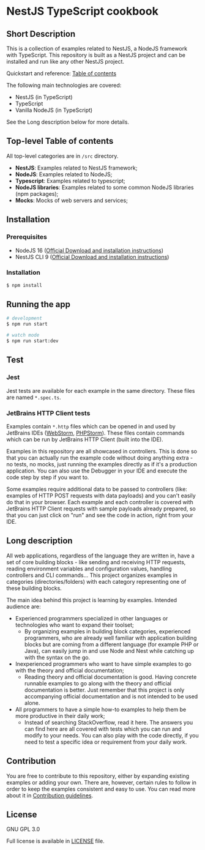 # NestJS TypeScript cookbook

## Short Description

This is a collection of examples related to NestJS, a NodeJS framework with TypeScript. This repository is built as a 
NestJS project and can be installed and run like any other NestJS project.

Quickstart and reference: [Table of contents](./doc/table_of_contents.md)

The following main technologies are covered:

- NestJS (in TypeScript)
- TypeScript
- Vanilla NodeJS (in TypeScript)

See the Long description below for more details.

## Top-level Table of contents

All top-level categories are in `/src` directory.

- **NestJS**: Examples related to NestJS framework;
- **NodeJS**: Examples related to NodeJS;
- **Typescript**: Examples related to typescript;
- **NodeJS libraries**: Examples related to some common NodeJS libraries (npm packages);
- **Mocks**: Mocks of web servers and services;

## Installation

### Prerequisites

- NodeJS 16 ([Official Download and installation instructions](https://nodejs.org/en/download/))
- NestJS CLI 9 ([Official Download and installation instructions](https://docs.nestjs.com/))

### Installation

```bash
$ npm install
```

## Running the app

```bash
# development
$ npm run start

# watch mode
$ npm run start:dev
```

## Test

### Jest

Jest tests are available for each example in the same directory. These files are named `*.spec.ts`.

### JetBrains HTTP Client tests

Examples contain `*.http` files which can be opened in and used by JetBrains IDEs 
([WebStorm](https://www.jetbrains.com/webstorm/), [PHPStorm](https://www.jetbrains.com/phpstorm/)). These files contain 
commands which can be run by JetBrains HTTP Client (built into the IDE).

Examples in this repository are all showcased in controllers. This is done so that you can actually run the example code
without doing anything extra - no tests, no mocks, just running the examples directly as if it's a production 
application. You can also use the Debugger in your IDE and execute the code step by step if you want to.

Some examples require additional data to be passed to controllers (like: examples of HTTP POST requests with data 
payloads) and you can't easily do that in your browser. Each example and each controller is covered with JetBrains HTTP 
Client requests with sample payloads already prepared, so that you can just click on "run" and see the code in action, 
right from your IDE.

## Long description

All web applications, regardless of the language they are written in, have a set of core building blocks - like sending
and receiving HTTP requests, reading environment variables and configuration values, handling controllers and CLI 
commands... This project organizes examples in categories (directories/folders) with each category representing one of 
these building blocks.

The main idea behind this project is learning by examples. Intended audience are:

- Experienced programmers specialized in other languages or technologies who want to expand their toolset;
  - By organizing examples in building block categories, experienced programmers, who are already well familiar with 
    application building blocks but are coming from a different language (for example PHP or Java), can easily jump in 
    and use Node and Nest while catching up with the syntax on the go.
- Inexperienced programmers who want to have simple examples to go with the theory and official documentation;
  - Reading theory and official documentation is good. Having concrete runnable examples to go along with the theory and
    official documentation is better. Just remember that this project is only accompanying official documentation and is
    not intended to be used alone.
- All programmers to have a simple how-to examples to help them be more productive in their daily work;
  - Instead of searching StackOverflow, read it here. The answers you can find here are all covered with tests which you 
    can run and modify to your needs. You can also play with the code directly, if you need to test a specific idea or
    requirement from your daily work.

## Contribution

You are free to contribute to this repository, either by expanding existing examples or adding your own. There are,
however, certain rules to follow in order to keep the examples consistent and easy to use. You can read more about it in
[Contribution guidelines](./doc/contribution_guidelines.md).

## License

GNU GPL 3.0

Full license is available in [LICENSE](./LICENSE) file.
